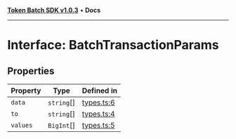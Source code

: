 [**Token Batch SDK v1.0.3**](../index.md) • **Docs**

***

# Interface: BatchTransactionParams

## Properties

| Property | Type | Defined in |
| ------ | ------ | ------ |
| `data` | `string`[] | [types.ts:6](https://github.com/aditya172926/token_batch_sdk/blob/b7e1fa0d45583614fc51d6ec9f8fbab5c6647fcb/src/types.ts#L6) |
| `to` | `string`[] | [types.ts:4](https://github.com/aditya172926/token_batch_sdk/blob/b7e1fa0d45583614fc51d6ec9f8fbab5c6647fcb/src/types.ts#L4) |
| `values` | `BigInt`[] | [types.ts:5](https://github.com/aditya172926/token_batch_sdk/blob/b7e1fa0d45583614fc51d6ec9f8fbab5c6647fcb/src/types.ts#L5) |
